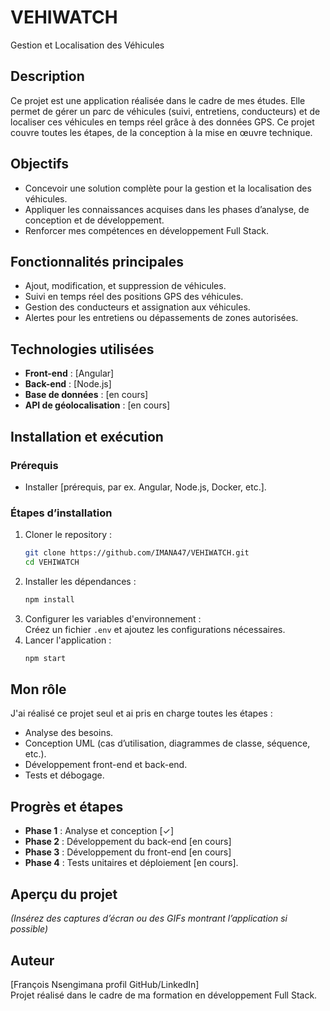 # **VEHIWATCH**
Gestion et Localisation des Véhicules

## **Description**
Ce projet est une application réalisée dans le cadre de mes études. Elle permet de gérer un parc de véhicules (suivi, entretiens, conducteurs) et de localiser ces véhicules en temps réel grâce à des données GPS. Ce projet couvre toutes les étapes, de la conception à la mise en œuvre technique.

## **Objectifs**
- Concevoir une solution complète pour la gestion et la localisation des véhicules.  
- Appliquer les connaissances acquises dans les phases d’analyse, de conception et de développement.  
- Renforcer mes compétences en développement Full Stack.  

## **Fonctionnalités principales**
- Ajout, modification, et suppression de véhicules.  
- Suivi en temps réel des positions GPS des véhicules.  
- Gestion des conducteurs et assignation aux véhicules.  
- Alertes pour les entretiens ou dépassements de zones autorisées.  

## **Technologies utilisées**
- **Front-end** : [Angular]  
- **Back-end** : [Node.js]  
- **Base de données** : [en cours]  
- **API de géolocalisation** : [en cours]  

## **Installation et exécution**
### **Prérequis**
- Installer [prérequis, par ex. Angular, Node.js, Docker, etc.].  

### **Étapes d’installation**
1. Cloner le repository :  
   ```bash
   git clone https://github.com/IMANA47/VEHIWATCH.git
   cd VEHIWATCH
   ```
2. Installer les dépendances :  
   ```bash
   npm install
   ```
3. Configurer les variables d'environnement :  
   Créez un fichier `.env` et ajoutez les configurations nécessaires.  
4. Lancer l'application :  
   ```bash
   npm start
   ```

## **Mon rôle**
J'ai réalisé ce projet seul et ai pris en charge toutes les étapes :  
- Analyse des besoins.  
- Conception UML (cas d’utilisation, diagrammes de classe, séquence, etc.).  
- Développement front-end et back-end.  
- Tests et débogage.  

## **Progrès et étapes**
- **Phase 1** : Analyse et conception [✓]  
- **Phase 2** : Développement du back-end [en cours]  
- **Phase 3** : Développement du front-end [en cours]  
- **Phase 4** : Tests unitaires et déploiement [en cours].  

## **Aperçu du projet**
*(Insérez des captures d’écran ou des GIFs montrant l’application si possible)*

## **Auteur**
[François Nsengimana profil GitHub/LinkedIn]  
Projet réalisé dans le cadre de ma formation en développement Full Stack.
